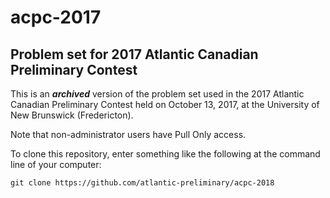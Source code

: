 # acpc-2017
## Problem set for 2017 Atlantic Canadian Preliminary Contest

This is an **_archived_** version of the problem set used in the 2017 Atlantic Canadian Preliminary Contest held on October 13, 2017, at the University of New Brunswick (Fredericton).

Note that non-administrator users have Pull Only access.

To clone this repository, enter something like the following at the command line of your computer:
  ```
  git clone https://github.com/atlantic-preliminary/acpc-2018
  ```
